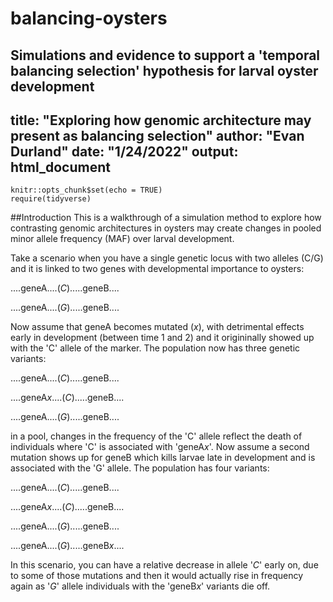# balancing-oysters
Simulations and evidence to support a 'temporal balancing selection' hypothesis for larval oyster development
---
title: "Exploring how genomic architecture may present as balancing selection"
author: "Evan Durland"
date: "1/24/2022"
output: html_document
---

```{r setup, include=FALSE,echo=FALSE}
knitr::opts_chunk$set(echo = TRUE)
require(tidyverse)
```

##Introduction
This is a walkthrough of a simulation method to explore how contrasting genomic architectures in oysters may create changes in pooled minor allele frequency (MAF) over larval development.  

Take a scenario when you have a single genetic locus with two alleles (C/G) and it is linked to two genes with developmental importance to oysters:

....geneA....(_C_).....geneB....

....geneA....(*G*).....geneB....

Now assume that geneA becomes mutated (*x*), with detrimental effects early in development (between time 1 and 2) and it origininally showed up with the 'C' allele of the marker.  The population now has three genetic variants:

....geneA....(*C*).....geneB....

....geneA*x*....(*C*).....geneB....

....geneA....(*G*).....geneB....

in a pool, changes in the frequency of the 'C' allele reflect the death of individuals where 'C' is associated with 'geneA*x*'. Now assume a second mutation shows up for geneB which kills larvae late in development and is associated with the 'G' allele.  The population has four variants:

....geneA....(*C*).....geneB....

....geneA*x*....(*C*).....geneB....

....geneA....(*G*).....geneB....

....geneA....(*G*).....geneB*x*....

In this scenario, you can have a relative decrease in allele '*C*' early on, due to some of those mutations and then it would actually rise in frequency again as '*G*' allele individuals with the 'geneB*x*' variants die off.  




```{r}

```
